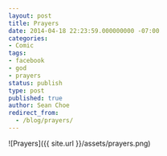 ```yaml
---
layout: post
title: Prayers
date: 2014-04-18 22:23:59.000000000 -07:00
categories:
- Comic
tags:
- facebook
- god
- prayers
status: publish
type: post
published: true
author: Sean Choe
redirect_from:
  - /blog/prayers/
---
```

![Prayers]({{ site.url }}/assets/prayers.png)
